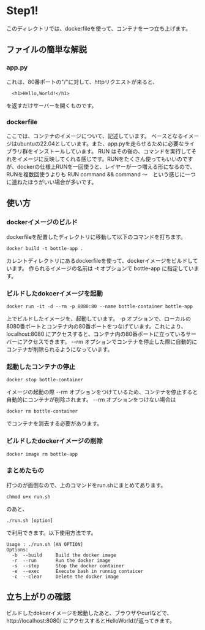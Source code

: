 # Step1!
このディレクトリでは、dockerfileを使って、コンテナを一つ立ち上げます。

## ファイルの簡単な解説

### app.py
これは、80番ポートの"/"に対して、httpリクエストが来ると、
```
  <h1>Hello,World!</h1> 
```
を返すだけサーバーを開くものです。

### dockerfile
ここでは、コンテナのイメージについて、記述しています。
ベースとなるイメージはubuntuの22.04としています。また、app.pyを走らせるために必要なライブラリ群をインストールしています。
RUN はその後の、コマンドを実行してそれをイメージに反映してくれる感じです。RUNをたくさん使ってもいいのですが、dockerの仕様上RUNを一回使うと、レイヤーが一つ増える形になるので、RUNを複数回使うよりも RUN command && command 〜　という感じに一つに連ねたほうがいい場合が多いです。

## 使い方

### dockerイメージのビルド
dockerfileを配置したディレクトリに移動して以下のコマンドを打ちます。
```
docker build -t bottle-app .
```
カレントディレクトリにあるdockerfileを使って、dockerイメージをビルドしています。
作られるイメージの名前は -t オプションで bottle-app に指定しています。

### ビルドしたdokcerイメージを起動
```
docker run -it -d --rm -p 8080:80 --name bottle-container bottle-app
```
上でビルドしたイメージを、起動しています。
-p オプションで、ローカルの8080番ポートとコンテナ内の80番ポートをつなげています。これにより、localhost:8080 にアクセスすると、コンテナ内の80番ポートに立っているサーバーにアクセスできます。
--rm オプションでコンテナを停止した際に自動的にコンテナが削除られるようになっています。

### 起動したコンテナの停止
```
docker stop bottle-container
```
イメージの起動の際 --rm オプションをつけているため、コンテナを停止すると自動的にコンテナが削除されます。
--rm オプションをつけない場合は
```
docker rm bottle-container
```
でコンテナを消去する必要があります。

### ビルドしたdockerイメージの削除
```
docker image rm bottle-app
```

### まとめたもの
打つのが面倒なので、上のコマンドをrun.shにまとめてあります。
```
chmod u+x run.sh
```
のあと、
```
./run.sh [option]
```
で利用できます。以下使用方法です。
```
Usage : ./run.sh [AN OPTION]
Options:
  -b  --build     Build the docker image
  -r  --run       Run the docker image
  -s  --stop      Stop the docker container
  -e  --exec      Execute bash in runnig contaicer
  -c  --clear     Delete the docker image
```

## 立ち上がりの確認
ビルドしたdokcerイメージを起動したあと、ブラウザやcurlなどで、http://localhost:8080/ にアクセスするとHelloWorldが返ってきます。